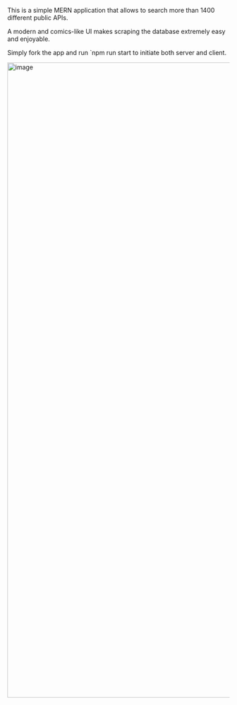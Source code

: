 This is a simple MERN application that allows to search more than 1400 different public APIs.

A modern and comics-like UI makes scraping the database extremely easy and enjoyable.

Simply fork the app and run `npm run start to initiate both server and client. 

<img width="1437" alt="image" src="https://user-images.githubusercontent.com/92691510/192176086-e4d95d06-46a7-4655-881e-6450d9196fe2.png">

